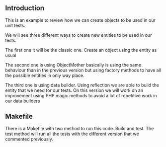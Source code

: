 ## Introduction

This is an example to review how we can create objects to be used in our unit tests.

We will see three different ways to create new entities to be used in our tests.

The first one it will be the classic one. Create an object using the entity as usual

The second one is using ObjectMother basically is using the same behaviour than in the previous version but using factory methods to have all the possible entities in only way place.

The third one is using data builder. Using reflection we are able to build the entity that we need for our tests. On this version we will work on an improvement using PHP magic methods to avoid a lot of repetitive work in our data builders

## Makefile

There is a Makefile with two method to run this code. Build and test. The test method will run all the tests with the different version that we commented previously.